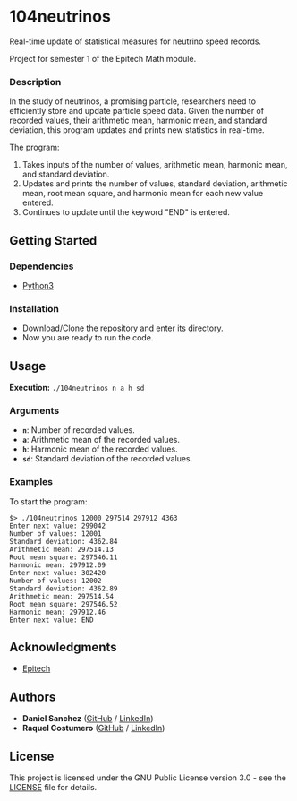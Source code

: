 # 104neutrinos

Real-time update of statistical measures for neutrino speed records.

Project for semester 1 of the Epitech Math module.

### Description

In the study of neutrinos, a promising particle, researchers need to efficiently store and update particle speed data. Given the number of recorded values, their arithmetic mean, harmonic mean, and standard deviation, this program updates and prints new statistics in real-time.

The program:
1. Takes inputs of the number of values, arithmetic mean, harmonic mean, and standard deviation.
2. Updates and prints the number of values, standard deviation, arithmetic mean, root mean square, and harmonic mean for each new value entered.
3. Continues to update until the keyword "END" is entered.

## Getting Started

### Dependencies

- [Python3](https://python.org/)

### Installation

* Download/Clone the repository and enter its directory.
* Now you are ready to run the code.

## Usage

**Execution:** `./104neutrinos n a h sd`

### Arguments
- **`n`**: Number of recorded values.
- **`a`**: Arithmetic mean of the recorded values.
- **`h`**: Harmonic mean of the recorded values.
- **`sd`**: Standard deviation of the recorded values.

### Examples

To start the program:
```
$> ./104neutrinos 12000 297514 297912 4363
Enter next value: 299042
Number of values: 12001
Standard deviation: 4362.84
Arithmetic mean: 297514.13
Root mean square: 297546.11
Harmonic mean: 297912.09
Enter next value: 302420
Number of values: 12002
Standard deviation: 4362.89
Arithmetic mean: 297514.54
Root mean square: 297546.52
Harmonic mean: 297912.46
Enter next value: END
```

## Acknowledgments

* [Epitech](https://www.epitech.eu/)

## Authors

* **Daniel Sanchez** ([GitHub](https://github.com/angsanch) / [LinkedIn](https://www.linkedin.com/in/angeldanielsanchez/))
* **Raquel Costumero** ([GitHub](https://github.com/raquelcostumerofernandez) / [LinkedIn](https://www.linkedin.com/in/raquel-costumero-fern%C3%A1ndez/))

## License

This project is licensed under the GNU Public License version 3.0 - see the [LICENSE](LICENSE) file for details.
